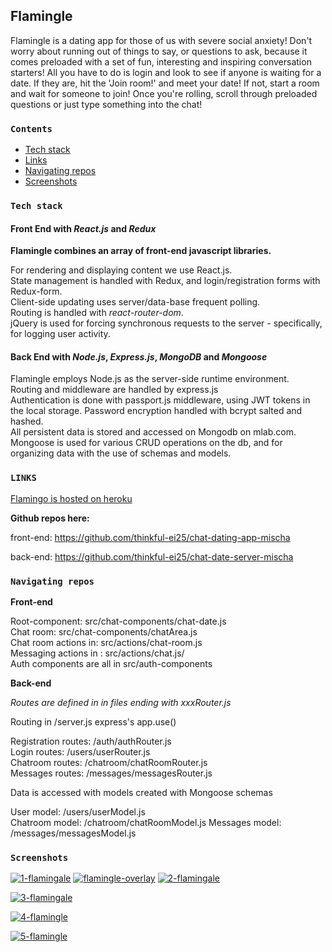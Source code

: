 ## Flamingle

Flamingle is a dating app for those of us with severe social anxiety! Don't worry about running out of things to say, or questions to ask, because it comes preloaded with a set of fun, interesting and inspiring conversation starters! All you have to do is login and look to see if anyone is waiting for a date. If they are, hit the 'Join room!' and meet your date! If not, start a room and wait for someone to join! Once you're rolling, scroll through preloaded questions or just type something into the chat!

### **`Contents`**
- [Tech stack](#tech-stack)
- [Links](#links)
- [Navigating repos](#navigating-repos)
- [Screenshots](#screenshots)

### **`Tech stack`**
#### Front End with *React.js* and *Redux*
**Flamingle combines an array of front-end javascript libraries.**

For rendering and displaying content we use React.js.  
State management is handled with Redux, and login/registration forms with Redux-form.  
Client-side updating uses server/data-base frequent polling.  
Routing is handled with *react-router-dom*.  
jQuery is used for forcing synchronous requests to the server - specifically, for logging user activity. 

#### Back End with *Node.js*, *Express.js*, *MongoDB* and *Mongoose*
Flamingle employs Node.js as the server-side runtime environment.  <br/>
Routing and middleware are handled by express.js <br/>
Authentication is done with passport.js middleware, using JWT tokens in the local storage. Password encryption handled with bcrypt salted and hashed.  <br/>
All persistent data is stored and accessed on Mongodb on mlab.com. Mongoose is used for various CRUD operations on the db, and for organizing data with the use of schemas and models. 

### **`LINKS`**
[Flamingo is hosted on heroku](https://flamingle-app.herokuapp.com/)

**Github repos here:** 

front-end: https://github.com/thinkful-ei25/chat-dating-app-mischa

back-end: 
https://github.com/thinkful-ei25/chat-date-server-mischa

### **`Navigating repos`**
**Front-end** 

Root-component: src/chat-components/chat-date.js <br/>
Chat room: src/chat-components/chatArea.js <br/>
Chat room actions in: src/actions/chat-room.js <br/>
Messaging actions in : src/actions/chat.js/ <br/>
Auth components are all in src/auth-components

**Back-end** 

*Routes are defined in in files ending with xxxRouter.js <br/>*

Routing in /server.js express's app.use() 

Registration routes: /auth/authRouter.js <br/>
Login routes: /users/userRouter.js  <br/>
Chatroom routes: /chatroom/chatRoomRouter.js <br/>
Messages routes: /messages/messagesRouter.js  <br/>
 
Data is accessed with models created with Mongoose schemas  <br/>

User model: /users/userModel.js <br/>
Chatroom model: /chatroom/chatRoomModel.js
Messages model: /messages/messagesModel.js

### **`Screenshots`**
<a href="https://ibb.co/4YYMtrs"><img src="https://i.ibb.co/WPPF5JD/1-flamingaling.png" alt="1-flamingale"></a>
<a href="https://ibb.co/zXC0qHb"><img src="https://i.ibb.co/fkZPjGt/flamingle-overlay.png" alt="flamingle-overlay"></a>
<a href="https://ibb.co/k80mLPH"><img src="https://i.ibb.co/3NWRxPr/2-flamingaling.png" alt="2-flamingale"></a>

<a href="https://ibb.co/BBBqLW6"><img src="https://i.ibb.co/ZxxWd4g/3-flamingaling.png" alt="3-flamingale"></a>

<a href="https://ibb.co/kq5CjjC"><img src="https://i.ibb.co/zPQvppv/4-flamingling.png" alt="4-flamingle"></a>

<a href="https://ibb.co/tzcRRGQ"><img src="https://i.ibb.co/W0FCChG/5-flamingling.png" alt="5-flamingle"></a>

